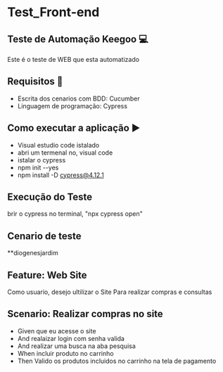 # Test_Front-end

## Teste de Automação Keegoo :computer:

Este é o teste de WEB que esta automatizado

##  Requisitos :book:

 * Escrita dos cenarios com BDD: Cucumber
 * Linguagem de programação: Cypress

 ## Como executar a aplicação :arrow_forward:
  * Visual estudio code istalado
  * abri um termenal no, visual code
  * istalar o cypress 
  * npm init --yes
  * npm install -D cypress@4.12.1
  
 ## Execução do Teste
   brir o cypress no terminal, "npx cypress open"
   
 ## Cenario de teste
 **diogenesjardim
## Feature:  Web Site

   Como usuario, desejo ultilizar o Site
   Para realizar compras e consultas

## Scenario: Realizar compras no site
 *  Given que eu acesse o site
 *  And realaizar login com senha valida
 *  And realizar uma busca na aba pesquisa
 *  When incluir produto no carrinho
 *  Then Valido os produtos incluidos no carrinho na tela de pagamento
   




